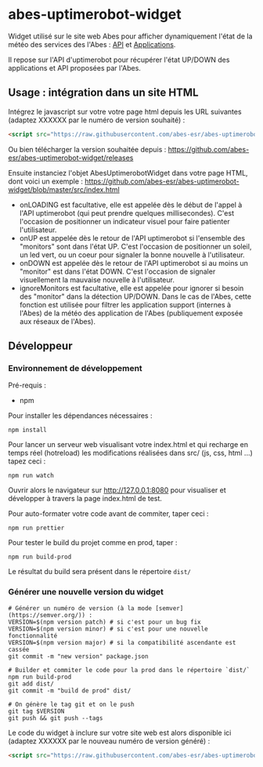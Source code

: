 # abes-uptimerobot-widget

Widget utilisé sur le site web Abes pour afficher dynamiquement l'état de la météo des services des l'Abes : [API](https://status.abes.fr) et [Applications](https://status-api.abes.fr).

Il repose sur l'API d'uptimerobot pour récupérer l'état UP/DOWN des applications et API proposées par l'Abes.

## Usage : intégration dans un site HTML

Intégrez le javascript sur votre votre page html depuis les URL suivantes (adaptez XXXXXX par le numéro de version souhaité) :
```html
<script src="https://raw.githubusercontent.com/abes-esr/abes-uptimerobot-widget/XXXXXX/dist/bundle.min.js"></script>

```
Ou bien télécharger la version souhaitée depuis :
https://github.com/abes-esr/abes-uptimerobot-widget/releases

Ensuite instanciez l'objet AbesUptimerobotWidget dans votre page HTML, dont voici un exemple :
https://github.com/abes-esr/abes-uptimerobot-widget/blob/master/src/index.html

- onLOADING est facultative, elle est appelée dès le début de l'appel à l'API uptimerobot (qui peut prendre quelques millisecondes). C'est l'occasion de positionner un indicateur visuel pour faire patienter l'utilisateur.
- onUP est appelée dès le retour de l'API uptimerobot si l'ensemble des "monitors" sont dans l'état UP. C'est l'occasion de positionner un soleil, un led vert, ou un coeur pour signaler la bonne nouvelle à l'utilisateur.
- onDOWN est appelée dès le retour de l'API uptimerobot si au moins un "monitor" est dans l'état DOWN. C'est l'occasion de signaler visuellement la mauvaise nouvelle à l'utilisateur.
- ignoreMonitors est facultative, elle est appelée pour ignorer si besoin des "monitor" dans la détection UP/DOWN. Dans le cas de l'Abes, cette fonction est utilisée pour filtrer les application support (internes à l'Abes) de la météo des application de l'Abes (publiquement exposée aux réseaux de l'Abes). 

## Développeur

### Environnement de développement

Pré-requis :
  - npm

Pour installer les dépendances nécessaires :
```
npm install
```

Pour lancer un serveur web visualisant votre index.html et qui recharge en temps réel (hotreload) les modifications réalisées dans src/ (js, css, html ...) tapez ceci :
```
npm run watch
```
Ouvrir alors le navigateur sur http://127.0.0.1:8080 pour visualiser et développer à travers la page index.html de test.

Pour auto-formater votre code avant de commiter, taper ceci :
```
npm run prettier
```

Pour tester le build du projet comme en prod, taper :
```
npm run build-prod
```
Le résultat du build sera présent dans le répertoire `dist/`

### Générer une nouvelle version du widget

```
# Générer un numéro de version (à la mode [semver](https://semver.org/)) :
VERSION=$(npm version patch) # si c'est pour un bug fix
VERSION=$(npm version minor) # si c'est pour une nouvelle fonctionnalité
VERSION=$(npm version major) # si la compatibilité ascendante est cassée
git commit -m "new version" package.json

# Builder et commiter le code pour la prod dans le répertoire `dist/`
npm run build-prod
git add dist/
git commit -m "build de prod" dist/

# On génère le tag git et on le push
git tag $VERSION
git push && git push --tags
```

Le code du widget à inclure sur votre site web est alors disponible ici (adaptez XXXXXX par le nouveau numéro de version généré) :
```html
<script src="https://raw.githubusercontent.com/abes-esr/abes-uptimerobot-widget/XXXXXX/dist/bundle.min.js"></script>
```
